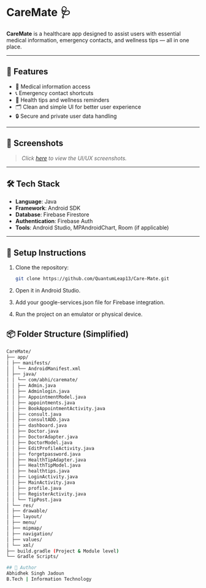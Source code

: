 # CareMate 🩺

**CareMate** is a healthcare app designed to assist users with essential medical information, emergency contacts, and wellness tips — all in one place.

---

## 🚀 Features

- 🏥 Medical information access  
- 📞 Emergency contact shortcuts  
- 💊 Health tips and wellness reminders  
- 🗂️ Clean and simple UI for better user experience  
- 🔒 Secure and private user data handling

---

## 📱 Screenshots

> _Click [here](https://drive.google.com/file/d/1UIY3wMGihEq5bIPnhKegy3uvcwVsMgJZ/view?usp=sharing) to view the UI/UX screenshots._
---

## 🛠️ Tech Stack

- **Language**: Java  
- **Framework**: Android SDK  
- **Database**: Firebase Firestore  
- **Authentication**: Firebase Auth  
- **Tools**: Android Studio, MPAndroidChart, Room (if applicable)

---

## 🔧 Setup Instructions

1. Clone the repository:
   ```bash
   git clone https://github.com/QuantumLeap13/Care-Mate.git

2. Open it in Android Studio.

3. Add your google-services.json file for Firebase integration.

4. Run the project on an emulator or physical device.

## 📦 Folder Structure (Simplified)

 ```bash
CareMate/
├── app/
│ ├── manifests/
│ │ └── AndroidManifest.xml
│ ├── java/
│ │ └── com/abhi/caremate/
│ │ ├── Admin.java
│ │ ├── Adminlogin.java
│ │ ├── AppointmentModel.java
│ │ ├── appointments.java
│ │ ├── BookAppointmentActivity.java
│ │ ├── consult.java
│ │ ├── consultADD.java
│ │ ├── dashboard.java
│ │ ├── Doctor.java
│ │ ├── DoctorAdapter.java
│ │ ├── DoctorModel.java
│ │ ├── EditProfileActivity.java
│ │ ├── forgetpassword.java
│ │ ├── HealthTipAdapter.java
│ │ ├── HealthTipModel.java
│ │ ├── healthtips.java
│ │ ├── LoginActivity.java
│ │ ├── MainActivity.java
│ │ ├── profile.java
│ │ ├── RegisterActivity.java
│ │ └── TipPost.java
│ └── res/
│ ├── drawable/
│ ├── layout/
│ ├── menu/
│ ├── mipmap/
│ ├── navigation/
│ ├── values/
│ └── xml/
├── build.gradle (Project & Module level)
└── Gradle Scripts/

## 👤 Author
Abhidhek Singh Jadoun
B.Tech | Information Technology
